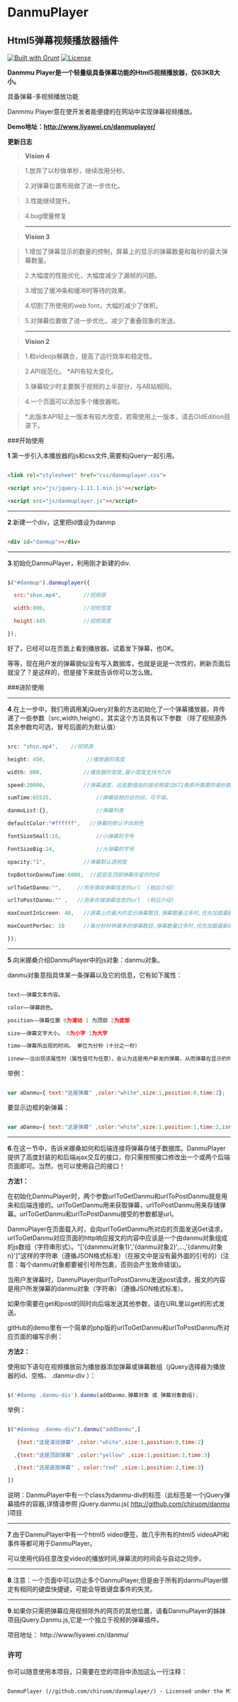 # DanmuPlayer

## Html5弹幕视频播放器插件

[![Built with Grunt](https://cdn.gruntjs.com/builtwith.png)](http://gruntjs.com/)     [![License](http://img.shields.io/badge/license-MIT-brightgreen.svg)](http://opensource.org/licenses/MIT)



**Danmmu Player是一个轻量级具备弹幕功能的Html5视频播放器，仅63KB大小。**

具备弹幕-多视频播放功能

Danmmu Player意在使开发者能便捷的在网站中实现弹幕视频播放。



**Demo地址：http://www.liyawei.cn/danmuplayer/**



**更新日志**

>**Vision 4**

>

>1.放弃了以秒做单秒，继续改用分秒。

>

>2.对弹幕位置布局做了进一步优化。

>

>3.性能继续提升。

>

>4.bug增量修复

>- - -

>**Vision 3**

>

>1.增加了弹幕显示的数量的控制，屏幕上的显示的弹幕数量和每秒的最大弹幕数量。

>

>2.大幅度的性能优化，大幅度减少了漏帧的问题。

>

>3.增加了缓冲条和缓冲时等待的效果。

>

>4.切割了所使用的web font，大幅的减少了体积。

>

>5.对弹幕位置做了进一步优化，减少了重叠现象的发送。

>- - -

> **Vision 2**

>

> 1.和videojs解耦合，提高了运行效率和稳定性。

>

> 2.API规范化。  *API有较大变化。

>

> 3.弹幕较少时主要飘于视频的上半部分，与AB站相同。

>

> 4.一个页面可以添加多个播放器啦。

>

> *.此版本API较上一版本有较大改变，若需使用上一版本，请去OldEdition目录下。



###开始使用



**1**.第一步引入本播放器的js和css文件,需要和jQuery一起引用。



```html

<link rel="stylesheet" href="css/danmuplayer.css">

<script src="js/jquery-1.11.1.min.js"></script>

<script src="js/danmuplayer.js"></script>

```

---

**2**.新建一个div，这里把id值设为danmp



```html

<div id="danmup"></div>

```

---

**3**.初始化DanmuPlayer，利用刚才新建的div.



```javascript

$("#danmup").danmuplayer({

  src:"shsn.mp4",       //视频源

  width:800,			//视频宽度

  height:445			//视频高度

});

```

好了，已经可以在页面上看到播放器。试着发下弹幕，也OK。

等等，现在用户发的弹幕貌似没有写入数据库，也就是说是一次性的，刷新页面后就没了？是这样的，但是接下来就告诉你可以怎么做。



###进阶使用

---

**4**.在上一步中，我们用调用某jQuery对象的方法初始化了一个弹幕播放器，并传递了一些参数（src,width,height）。其实这个方法具有以下参数 （除了视频源外其余参数均可选，冒号后面的为默认值）



```javascript

src: "shsn.mp4",    //视频源

height: 450,             //播放器的高度

width: 800,				//播放器的宽度,最小宽度支持为720

speed:20000,			//弹幕速度，这是数值指的是视频穿过672像素所需要的毫秒数

sumTime:65535,				//弹幕视频的总时间，可不填。

danmuList:{},				//弹幕列表

defaultColor:"#ffffff",   //弹幕的默认字体颜色

fontSizeSmall:16,			//小弹幕的字号

FontSizeBig:24,				//大弹幕的字号

opacity:"1",  			//弹幕默认透明度

topBottonDanmuTime:6000,  //底部及顶部弹幕存留的时间

urlToGetDanmu:"",     //用来接收弹幕信息的url  (稍后介绍)

urlToPostDanmu:"" ,   //用来存储弹幕信息的url  (稍后介绍)

maxCountInScreen: 40,   //屏幕上的最大的显示弹幕数目,弹幕数量过多时,优先加载最新的。

maxCountPerSec: 10      //每分秒秒钟最多的弹幕数目,弹幕数量过多时,优先加载最新的。

});

```

---

**5**.向米娜桑介绍DanmuPlayer中的js对象：danmu对象。

danmu对象意指具体某一条弹幕以及它的信息，它有如下属性：



```javascript

text——弹幕文本内容。

color——弹幕颜色。

position——弹幕位置 0为滚动 1 为顶部 2为底部

size——弹幕文字大小。 0为小字 1为大字

time——弹幕所出现的时间。 单位为分秒（十分之一秒）

isnew——当出现该属性时（属性值可为任意），会认为这是用户新发的弹幕，从而弹幕在显示的时候会有边框。

```



举例：

```javascript

var aDanmu={ text:"这是弹幕" ,color:"white",size:1,position:0,time:2};

```

要显示边框的新弹幕：

```javascript

var aDanmu={ text:"这是弹幕" ,color:"white",size:1,position:1,time:2,isnew:1};

```







---

**6**.在这一节中，告诉米娜桑如何和后端连接将弹幕存储于数据库。DanmuPlayer提供了高度封装的和后端ajax交互的接口，你只需按照接口修改出一个或两个后端页面即可。当然，也可以使用自己的接口！



**方法1：**

在初始化DanmuPlayer时，两个参数urlToGetDanmu和urlToPostDanmu就是用来和后端连接的。urlToGetDanmu用来获取弹幕，urlToPostDanmu用来存储弹幕。urlToGetDanmu和urlToPostDanmu接受的参数都是url。



DanmuPlayer在页面载入时，会向urlToGetDanmu所对应的页面发送Get请求，urlToGetDanmu对应页面的http响应报文的内容中应该是一个由danmu对象组成的js数组（字符串形式）。"['{danmmu对象1}','{danmu对象2}',...,'{danmu对象n}']"这样的字符串（遵循JSON格式标准）（在报文中是没有最外面的引号的）(注意：每个danmu对象都要被引号所包裹，否则会产生致命错误)。

当用户发弹幕时，DanmuPlayer向urlToPostDanmu发送post请求，报文的内容是用户所发弹幕的danmu对象（字符串）（遵循JSON格式标准）。

如果你需要在get和post的同时向后端发送其他参数，请在URL里以get的形式发送。



gitHub的demo里有一个简单的php版的urlToGetDanmu和urlToPostDanmu所对应页面的编写示例：







**方法2：**



使用如下语句在视频播放前为播放器添加弹幕或弹幕数组（jQuery选择器为播放器的id、空格、 .danmu-div ）：

```javascript

$('#danmp .danmu-div').danmu(addDanmu,弹幕对象 或 弹幕对象数组);

```

举例：

```javascript

$("#danmup .danmu-div").danmu("addDanmu",[

   {text:"这是滚动弹幕" ,color:"white",size:1,position:0,time:2}

  ,{text:"这是顶部弹幕" ,color:"yellow" ,size:1,position:1,time:3}

  ,{text:"这是底部弹幕" , color:"red" ,size:1,position:2,time:3}

])

```

说明：DanmuPlayer中有一个class为danmu-div的标签（此标签是一个jQuery弹幕插件的容器,详情请参照 jQuery.danmu.js( http://github.com/chiruom/danmu )项目







---

**7**.由于DanmuPlayer中有一个html5 video便签，故几乎所有的html5 videoAPI和事件等都可用于DanmuPlayer。

可以使用代码任意改变video的播放时间,弹幕流的时间会与自动之同步。



---



**8**.注意：一个页面中可以防止多个DanmuPlayer,但是由于所有的danmuPlayer绑定有相同的键盘快捷键，可能会导致键盘事件的失灵。



---





**9**.如果你只需把弹幕应用视频除外的网页的其他位置，请看DanmuPlayer的姊妹项目jQuery.Danmu.js,它是一个独立于视频的弹幕插件。

项目地址： http://www/liyawei.cn/danmu/

### 许可

你可以随意使用本项目，只需要在您的项目中添加这么一行注释：

```html

DanmuPlayer (//github.com/chiruom/danmuplayer/) - Licensed under the MIT license

```



